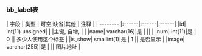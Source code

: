 ### bb_label表
  
| 字段        | 类型 | 可空|缺省|其他  | 注释 |
| -------- |:------|:------|:------|
|id| int(11) unsigned| |   |主键, 自增, |  |
|name| varchar(16)|是 |   ||  |
|num| int(11)|是 |  0 || 多少人使用这个标签 |
|is_show| smallint(1)|是 |  1 || 是否显示 |
|image| varchar(255)|是 |   || 图片地址 |
